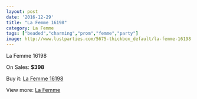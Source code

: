 ```yaml
---
layout: post
date: '2016-12-29'
title: "La Femme 16198"
category: La Femme
tags: ["beaded","charming","prom","femme","party"]
image: http://www.lustparties.com/5675-thickbox_default/la-femme-16198.jpg
---
```

La Femme 16198

On Sales: **$398**
<a href="https://www.lustparties.com/en/la-femme/1924-la-femme-16198.html"><amp-img layout="responsive" width="600" height="600" src="//www.lustparties.com/5675-thickbox_default/la-femme-16198.jpg" alt="La Femme 16198 0" /></a>
<a href="https://www.lustparties.com/en/la-femme/1924-la-femme-16198.html"><amp-img layout="responsive" width="600" height="600" src="//www.lustparties.com/5676-thickbox_default/la-femme-16198.jpg" alt="La Femme 16198 1" /></a>

Buy it: [La Femme 16198](https://www.lustparties.com/en/la-femme/1924-la-femme-16198.html "La Femme 16198")

View more: [La Femme](https://www.lustparties.com/en/4-la-femme "La Femme")